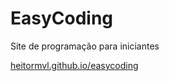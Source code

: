 # **EasyCoding**

Site de programação para iniciantes

[heitormvl.github.io/easycoding](heitormvl.github.io/easycoding)
